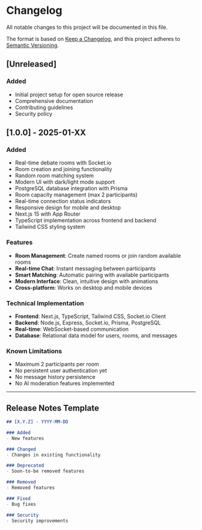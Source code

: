 # Changelog

All notable changes to this project will be documented in this file.

The format is based on [Keep a Changelog](https://keepachangelog.com/en/1.0.0/),
and this project adheres to [Semantic Versioning](https://semver.org/spec/v2.0.0.html).

## [Unreleased]

### Added
- Initial project setup for open source release
- Comprehensive documentation
- Contributing guidelines
- Security policy

## [1.0.0] - 2025-01-XX

### Added
- Real-time debate rooms with Socket.io
- Room creation and joining functionality
- Random room matching system
- Modern UI with dark/light mode support
- PostgreSQL database integration with Prisma
- Room capacity management (max 2 participants)
- Real-time connection status indicators
- Responsive design for mobile and desktop
- Next.js 15 with App Router
- TypeScript implementation across frontend and backend
- Tailwind CSS styling system

### Features
- **Room Management**: Create named rooms or join random available rooms
- **Real-time Chat**: Instant messaging between participants
- **Smart Matching**: Automatic pairing with available participants
- **Modern Interface**: Clean, intuitive design with animations
- **Cross-platform**: Works on desktop and mobile devices

### Technical Implementation
- **Frontend**: Next.js, TypeScript, Tailwind CSS, Socket.io Client
- **Backend**: Node.js, Express, Socket.io, Prisma, PostgreSQL
- **Real-time**: WebSocket-based communication
- **Database**: Relational data model for users, rooms, and messages

### Known Limitations
- Maximum 2 participants per room
- No persistent user authentication yet
- No message history persistence
- No AI moderation features implemented

---

## Release Notes Template

```markdown
## [X.Y.Z] - YYYY-MM-DD

### Added
- New features

### Changed
- Changes in existing functionality

### Deprecated
- Soon-to-be removed features

### Removed
- Removed features

### Fixed
- Bug fixes

### Security
- Security improvements
```
